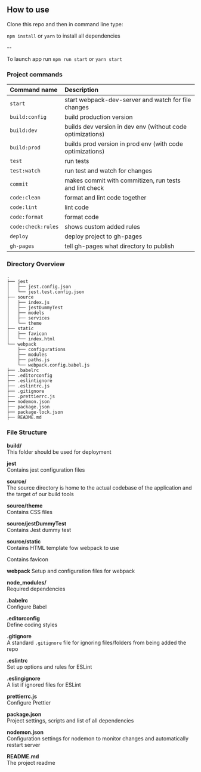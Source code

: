 ## How to use

Clone this repo and then in command line type:

`npm install` or `yarn`  to  install all dependencies

--

To launch app run `npm run start` or `yarn start` 

### Project commands
Command name       | Description                                                      
:------------------|:----------------------------------
`start`            | start webpack-dev-server and watch for file changes          |
`build:config`     | build production version
`build:dev`        | builds dev version in dev env  (without code optimizations)
`build:prod`       | builds prod version in prod env (with code optimizations)
`test`             | run tests
`test:watch`       | run test and watch for changes
`commit`           | makes commit with commitizen, run tests and lint check
`code:clean`       | format and lint code together
`code:lint`        | lint code
`code:format`      | format code
`code:check:rules` | shows custom added rules
`deploy`           | deploy project to gh-pages
`gh-pages`         | tell gh-pages what directory to publish



### Directory Overview
```
.
├── jest
│   ├── jest.config.json
│   └── jest.test.config.json
├── source                    
│   ├── index.js
│   ├── jestDummyTest
│   ├── models
│   ├── services
│   └── theme
├── static
│   ├── favicon
│   └── index.html
└── webpack
    ├── configurations
    ├── modules
    ├── paths.js
    └── webpack.config.babel.js
├── .babelrc
├── .editorconfig
├── .eslintignore
├── .eslintrc.js
├── .gitignore 
├── .prettierrc.js
├── nodemon.json
├── package.json
├── package-lock.json
├── README.md
```

### File Structure

**build/**  
This folder should be used for deployment

**jest**  
Contains jest configuration files

**source/**  
The source directory is home to the actual codebase of the application and the target of our build tools

**source/theme**  
Contains CSS files

**source/jestDummyTest**  
Contains Jest dummy test

**source/static**  
Contains HTML template fow webpack to use 

Contains favicon

**webpack**
Setup and configuration files for webpack 

**node_modules/**  
Required dependencies

**.babelrc**  
Configure Babel

**.editorconfig**  
Define coding styles

**.gitignore**  
A standard `.gitignore` file for ignoring files/folders from being added the repo

**.eslintrc**  
Set up options and rules for ESLint

**.eslingignore**  
A list if ignored files for ESLint

**prettierrc.js**  
Configure Prettier

**package.json**  
Project settings, scripts and list of all dependencies

**nodemon.json**  
Configuration settings for nodemon to monitor changes and automatically restart server

**README.md**  
The project readme
